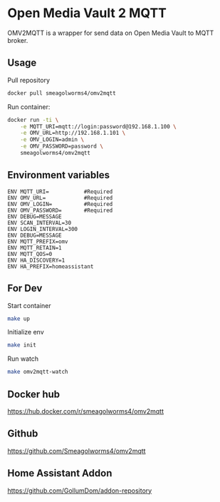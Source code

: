 # Open Media Vault 2 MQTT

OMV2MQTT is a wrapper for send data on Open Media Vault to MQTT broker.

## Usage

Pull repository

```bash
docker pull smeagolworms4/omv2mqtt
```
Run container:

```bash
docker run -ti \
    -e MQTT_URI=mqtt://login:password@192.168.1.100 \
    -e OMV_URL=http://192.168.1.101 \
    -e OMV_LOGIN=admin \
    -e OMV_PASSWORD=password \
    smeagolworms4/omv2mqtt
```

## Environment variables

```
ENV MQTT_URI=           #Required
ENV OMV_URL=            #Required
ENV OMV_LOGIN=          #Required
ENV OMV_PASSWORD=       #Required
ENV DEBUG=MESSAGE
ENV SCAN_INTERVAL=30
ENV LOGIN_INTERVAL=300
ENV DEBUG=MESSAGE
ENV MQTT_PREFIX=omv
ENV MQTT_RETAIN=1
ENV MQTT_QOS=0
ENV HA_DISCOVERY=1
ENV HA_PREFIX=homeassistant
```

## For Dev

Start container

```bash
make up
```

Initialize env

```bash
make init
```

Run watch

```bash
make omv2mqtt-watch
```


## Docker hub

https://hub.docker.com/r/smeagolworms4/omv2mqtt

## Github

https://github.com/Smeagolworms4/omv2mqtt


## Home Assistant Addon

https://github.com/GollumDom/addon-repository

